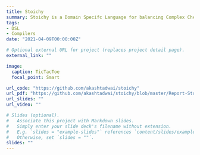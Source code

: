 ```yaml
---
title: Stoichy
summary: Stoichy is a Domain Specifc Language for balancing Complex Chemical Equations. Written Lexer, Parser, Semantic Analyser from scratch in Ocaml and Python.
tags:
- DSL
- Compilers
date: "2021-04-09T00:00:00Z"

# Optional external URL for project (replaces project detail page).
external_link: ""

image:
  caption: TicTacToe      
  focal_point: Smart

url_code: "https://github.com/akashtadwai/stoichy"
url_pdf: "https://github.com/akashtadwai/stoichy/blob/master/Report-Stoichy/Report_Stoichy.pdf"
url_slides: ""
url_video: ""

# Slides (optional).
#   Associate this project with Markdown slides.
#   Simply enter your slide deck's filename without extension.
#   E.g. `slides = "example-slides"` references `content/slides/example-slides.md`.
#   Otherwise, set `slides = ""`.
slides: ""
---
```

